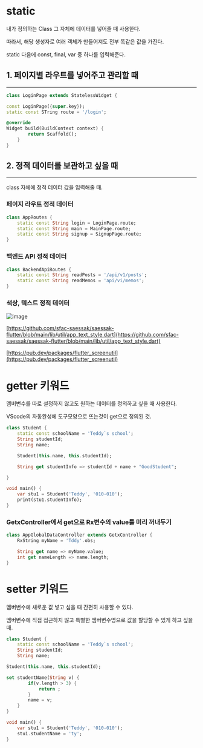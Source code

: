 # static

내가 정의하는 Class 그 자체에 데이터를 넣어줄 때 사용한다.

따라서, 해당 생성자로 여러 객체가 만들어져도 전부 똑같은 값을 가진다.

static 다음에 const, final, var 중 하나를 입력해준다.

## 1. 페이지별 라우트를 넣어주고 관리할 때

---

```dart
class LoginPage extends StatelessWidget {

const LoginPage({super.key});
static const STring route = '/login';

@override
Widget build(BuildContext context) {
		return Scaffold();
	}
}
```

## 2. 정적 데이터를 보관하고 싶을 때

---

class 자체에 정적 데이터 값을 입력해줄 때.

### **페이지 라우트 정적 데이터**

```dart
class AppRoutes {
	static const String login = LoginPage.route;
	static const String main = MainPage.route;
	static const String signup = SignupPage.route;
}
```

### **백엔드 API 정적 데이터**

```dart
class BackendApiRoutes {
	static const String readPosts = '/api/v1/posts';
	static const String readMemos = 'api/vi/memos';
}
```

### 색상, 텍스트 정적 데이터

![image](https://github.com/CosmicLatte009/blog/assets/87015026/e922a9b5-8761-45e0-8cda-6c47f24ddc57)

[https://github.com/sfac-saessak/saessak-flutter/blob/main/lib/util/app_text_style.dart](https://github.com/sfac-saessak/saessak-flutter/blob/main/lib/util/app_text_style.dart)

[https://pub.dev/packages/flutter_screenutil](https://pub.dev/packages/flutter_screenutil)

# getter 키워드

멤버변수를 따로 설정하지 않고도 원하는 데이터를 정의하고 싶을 때 사용한다.

VScode의 자동완성에 도구모양으로 뜨는것이 get으로 정의된 것.

```dart
class Student {
	static const schoolName = 'Teddy`s school';
	String studentId;
	String name;

	Student(this.name, this.studentId);

	String get studentInfo => studentId + name + "GoodStudent";

}

void main() {
	var stu1 = Student('Teddy', '010-010');
	print(stu1.studentInfo);
}
```

### GetxController에서 get으로 Rx변수의 value를 미리 꺼내두기

```dart
class AppGlobalDataController extends GetxController {
	RxString myName = 'Tddy'.obs;

	String get name => myName.value;
	int get nameLength => name.length;
}
```

# setter 키워드

멤버변수에 새로운 값 넣고 싶을 때 간편히 사용할 수 있다.

멤버변수에 직접 접근하지 않고 특별한 멤버변수명으로 값을 할당할 수 있게 하고 싶을 때.

```dart
class Student {
	static const schoolName = 'Teddy`s school';
	String studentId;
	String name;

Student(this.name, this.studentId);

set studentName(String v) {
		if(v.length > 3) {
			return ;
		}
		name = v;
	}
}

void main() {
	var stu1 = Student('Teddy', '010-010');
	stu1.studentName = 'ty';
}

```
